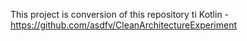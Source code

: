 This project is conversion of this repository ti Kotlin - https://github.com/asdfv/CleanArchitectureExperiment